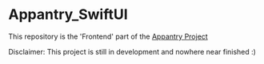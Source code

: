# Appantry_SwiftUI
This repository is the 'Frontend' part of the [Appantry Project](https://github.com/ExplodingSalad/Appantry_Backend)

Disclaimer: This project is still in development and nowhere near finished :)
